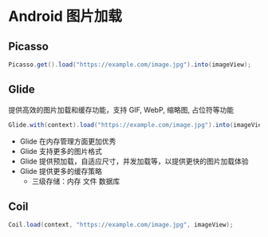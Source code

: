 # Android 图片加载

## Picasso

```java
Picasso.get().load("https://example.com/image.jpg").into(imageView);
```

## Glide

提供高效的图片加载和缓存功能，支持 GIF, WebP, 缩略图, 占位符等功能

```java
Glide.with(context).load("https://example.com/image.jpg").into(imageView)
```

- Glide 在内存管理方面更加优秀
- Glide 支持更多的图片格式
- Glide 提供预加载，自适应尺寸，并发加载等，以提供更快的图片加载体验
- Glide 提供更多的缓存策略
  - 三级存储：内存 文件 数据库

## Coil

```java
Coil.load(context, "https://example.com/image.jpg", imageView);
```
